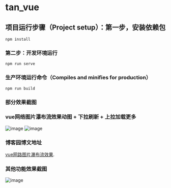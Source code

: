 # tan_vue

## 项目运行步骤（Project setup）：第一步，安装依赖包
```
npm install
```
### 第二步：开发环境运行
```
npm run serve
```
### 生产环境运行命令（Compiles and minifies for production）
```
npm run build
```

### 部分效果截图
### vue网络图片瀑布流效果动图 + 下拉刷新 + 上拉加载更多
![image](https://github.com/xiaotanit/tan_vue/blob/master/images/waterfall.gif)
![image](https://github.com/xiaotanit/tan_vue/blob/master/images/waterfall.png)
### 博客园博文地址
[vue网路图片瀑布流效果](https://www.cnblogs.com/tandaxia/p/12189301.html).

### 其他功能效果截图
![image](https://github.com/xiaotanit/tan_vue/blob/master/images/test.png)
